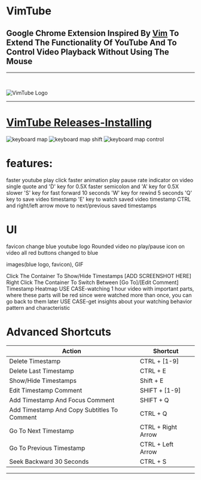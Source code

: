 # VimTube
## Google Chrome Extension Inspired By [Vim](https://en.wikipedia.org/wiki/Vim_(text_editor)) To Extend The Functionality Of YouTube And To Control Video Playback Without Using The Mouse

---
<br>

![VimTube Logo](https://github.com/Snir-Dekel/VimTube/assets/66528853/a7c3107f-426a-47cc-a97f-bd5e5c3bd97d)

---

# [VimTube Releases-Installing](https://github.com/Snir-Dekel/VimTube/releases)
![keyboard map](https://github.com/Snir-Dekel/VimTube/assets/66528853/c8c29be5-7bc0-4ebe-a004-14d5c3fa2f7c)
![keyboard map shift](https://github.com/Snir-Dekel/VimTube/assets/66528853/ddf6b5a8-003c-4f9a-92e0-c8c9188f67fe)
![keyboard map control](https://github.com/Snir-Dekel/VimTube/assets/66528853/542dcabc-a16d-4725-b6e5-4a673086d628)

# features:
faster youtube play click
faster animation play pause
rate indicator on video
single quote and 'D' key for 0.5X faster
semicolon and 'A' key for 0.5X slower
'S' key for fast forward 10 seconds
'W' key for rewind 5 seconds
'Q' key to save video timestamp
'E' key to watch saved video timestamp
CTRL and right/left arrow move to next/previous saved timestamps
# UI
favicon change
blue youtube logo
Rounded video
no play/pause icon on video
all red buttons changed to blue

images(blue logo, favicon), GIF


Click The Container To Show/Hide Timestamps [ADD SCREENSHOT HERE]
Right Click The Container To Switch Between [Go To]/[Edit Comment] Timestamp
Heatmap USE CASE-watching 1 hour video with important parts, where these parts will be red since were watched more than once, you can go back to them later
USE CASE-get insights about your watching behavior pattern and characteristic

# Advanced Shortcuts

| **Action**         | **Shortcut**|
|--------------|-----------
| Delete Timestamp      |  CTRL + [1-9] |
| Delete Last Timestamp      |  CTRL + E |
| Show/Hide Timestamps | Shift + E |
| Edit Timestamp Comment | SHIFT + [1-9] |
| Add Timestamp And Focus Comment | SHIFT + Q |
| Add Timestamp And Copy Subtitles To Comment | CTRL + Q |
| Go To Next Timestamp | CTRL + Right Arrow |
| Go To Previous Timestamp | CTRL + Left Arrow |
| Seek Backward 30 Seconds | CTRL + S |




------------



